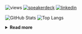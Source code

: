 ![views](https://komarev.com/ghpvc/?username=chck&color=blueviolet)
[![speakerdeck](https://img.shields.io/badge/Speaker_Deck-chck-8a2be2?style=flat-square&logo=speaker-deck)](https://speakerdeck.com/chck)
[![linkedin](https://img.shields.io/badge/LinkedIn-chck-8a2be2?style=flat-square&logo=linkedin)](https://www.linkedin.com/in/chck/)

<p align="left"> 
  <img alt="GitHub Stats" align="center" height="150" src="https://github-readme-stats-nine-umber-51.vercel.app/api?username=chck&count_private=true&show_icons=true&hide_title=true&theme=buefy" />
  <img alt="Top Langs" align="center" height="150" src="https://github-readme-stats-nine-umber-51.vercel.app/api/top-langs/?username=chck&layout=compact&count_private=true&show_icons=true&hide_title=true&theme=buefy" />
</p>

<details>
  <summary><b>Read more</b></summary>
  <br>

  <!--START_SECTION:waka-->
**🐱 My GitHub Data** 

> 📦 76.9 kB Used in GitHub's Storage 
 > 
> 🏆 33 Contributions in the Year 2024
 > 
> 💼 Opted to Hire
 > 
> 📜 134 Public Repositories 
 > 
> 🔑 19 Private Repositories 
 > 
**I'm a Night 🦉** 

```text
🌞 Morning                793 commits         ███░░░░░░░░░░░░░░░░░░░░░░   12.92 % 
🌆 Daytime                1987 commits        ████████░░░░░░░░░░░░░░░░░   32.37 % 
🌃 Evening                1765 commits        ███████░░░░░░░░░░░░░░░░░░   28.76 % 
🌙 Night                  1593 commits        ██████░░░░░░░░░░░░░░░░░░░   25.95 % 
```
📅 **I'm Most Productive on Thursday** 

```text
Monday                   1231 commits        █████░░░░░░░░░░░░░░░░░░░░   20.06 % 
Tuesday                  943 commits         ████░░░░░░░░░░░░░░░░░░░░░   15.36 % 
Wednesday                1051 commits        ████░░░░░░░░░░░░░░░░░░░░░   17.12 % 
Thursday                 1410 commits        ██████░░░░░░░░░░░░░░░░░░░   22.97 % 
Friday                   629 commits         ███░░░░░░░░░░░░░░░░░░░░░░   10.25 % 
Saturday                 340 commits         █░░░░░░░░░░░░░░░░░░░░░░░░   05.54 % 
Sunday                   534 commits         ██░░░░░░░░░░░░░░░░░░░░░░░   08.70 % 
```


📊 **This Week I Spent My Time On** 

```text
💬 Programming Languages: 
Other                    31 hrs 51 mins      █████████████████████████   99.05 % 
INI                      11 mins             ░░░░░░░░░░░░░░░░░░░░░░░░░   00.62 % 
TOML                     2 mins              ░░░░░░░░░░░░░░░░░░░░░░░░░   00.12 % 
Python                   1 min               ░░░░░░░░░░░░░░░░░░░░░░░░░   00.10 % 
Terraform                0 secs              ░░░░░░░░░░░░░░░░░░░░░░░░░   00.04 % 

🔥 Editors: 
Chrome                   31 hrs 51 mins      █████████████████████████   99.05 % 
PyCharm                  16 mins             ░░░░░░░░░░░░░░░░░░░░░░░░░   00.85 % 
VS Code                  0 secs              ░░░░░░░░░░░░░░░░░░░░░░░░░   00.04 % 
Neovim                   0 secs              ░░░░░░░░░░░░░░░░░░░░░░░░░   00.04 % 
WebStorm                 0 secs              ░░░░░░░░░░░░░░░░░░░░░░░░░   00.02 % 
```

**I Mostly Code in Python** 

```text
Python                   41 repos            ████████░░░░░░░░░░░░░░░░░   32.54 % 
Jupyter Notebook         20 repos            ████░░░░░░░░░░░░░░░░░░░░░   15.87 % 
Rust                     7 repos             █░░░░░░░░░░░░░░░░░░░░░░░░   05.56 % 
Shell                    3 repos             █░░░░░░░░░░░░░░░░░░░░░░░░   02.38 % 
Astro                    1 repo              ░░░░░░░░░░░░░░░░░░░░░░░░░   00.79 % 
```



**Timeline**

![Lines of Code chart](https://raw.githubusercontent.com/chck/chck/main/assets/bar_graph.png)


 Last Updated on 2024-02-08 01:19 UTC
<!--END_SECTION:waka-->
</details>

